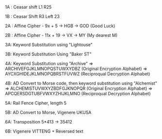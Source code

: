 1A : Ceasar shift L1 R25

1B : Ceasar Shift R3 Left 23

2A : Affine Cipher - 9x + 5   -> HGB -> GOD (Good Luck)

2B : Affine Cipher - 11x + 19 -> VX -> MY (My dearest M)

3A: Keyword Substitution using "Lightouse"

3B: Keyword Substitution Using "Baker ST"

4A: Keyword Substitution using "Archive"
    ⇒ ARCHIVEFGJKLMNOPQSTUWXYDBZ (Original Encryption Alphabet)
    ⇒ AYCXGHIDEJKLMNOPQBRSTFUVWZ (Reciproqual Decryption Alphabet)

4B: AD Convert to Morse code, then keyword substitution using "Alchemist"
    ⇒ ALCHEMISTUVWXYZBDFGJKNOPQR (Original Encryption Alphabet)
    ⇒ APCQERSDGTUBFVWXYZHIJKLMNO (Reciproqual Decryption Alphabet)

5A: Rail Fence Cipher, length 5 
 
5B: AD Convert to Morse, Vigenere UKUSA
 
6A: Transposition 5*413  -> 35412

6B: Vigenere VITTENG + Reversed text

